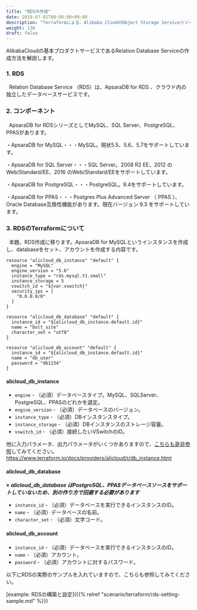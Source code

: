 ```yaml
---
title: "RDSの作成"
date: 2019-07-01T00:00:00+09:00
description: "Terraformによる、Alibaba CloudのObject Storage Serviceリソース作成方法を紹介します"
weight: 130
draft: false
---
```

AlibabaCloudの基本プロダクトサービスであるRelation Database Serviceの作成方法を解説します。

### 1. RDS
&nbsp; Relation Database Service （RDS）は、ApsaraDB for RDS 、クラウド内の独立したデータベースサービスです。

### 2. コンポーネント
&nbsp; ApsaraDB for RDSシリーズとしてMySQL、SQL Server、PostgreSQL、PPASがあります。

・ApsaraDB for MySQL・・・MySQL。現状5.5、5.6、5.7をサポートしています。

・ApsaraDB for SQL Server・・・SQL Server。2008 R2 EE、2012 のWeb/Standard/EE、2016 のWeb/Standard/EEをサポートしています。

・ApsaraDB for PostgreSQL・・・PostgreSQL。9.4をサポートしています。

・ApsaraDB for PPAS・・・Postgres Plus Advanced Server （ PPAS ）、Oracle Database互換性機能があります。現在バージョン 9.3 をサポートしています。

### 3. RDSのTerraformについて
&nbsp; 本題、RDS作成に移ります。ApsaraDB for MySQLというインスタンスを作成し、databaseをセット、アカウントを作成する内容です。

```
resource "alicloud_db_instance" "default" {
  engine = "MySQL"
  engine_version = "5.6"
  instance_type = "rds.mysql.t1.small"
  instance_storage = 5
  vswitch_id = "${var.vswitch}"
  security_ips = [
    "0.0.0.0/0"
  ]
}

resource "alicloud_db_database" "default" {
  instance_id = "${alicloud_db_instance.default.id}"
  name = "bolt_site"
  character_set = "utf8"
}

resource "alicloud_db_account" "default" {
  instance_id = "${alicloud_db_instance.default.id}"
  name = "db_user"
  password = "db1234"
}

```

#### **alicloud_db_instance**
* `engine` - （必須）データベースタイプ。MySQL、SQLServer、PostgreSQL、PPASのどれかを選定。
* `engine_version` - （必須）データベースのバージョン。
* `instance_type` - （必須）DBインスタンスタイプ。
* `instance_storage` - （必須）DBインスタンスのストレージ容量。
* `vswitch_id` - （必須）接続したいVSwitchのID。 

他に入力パラメータ、出力パラメータがいくつかありますので、[こちらも是非参照](https://www.terraform.io/docs/providers/alicloud/r/db_instance.html)してみてください。
https://www.terraform.io/docs/providers/alicloud/r/db_instance.html


#### **alicloud_db_database**
※ ***alicloud_db_database はPostgreSQL、PPASデータベースソースをサポートしていないため、別の作り方で回避する必要があります***
* `instance_id` - （必須）データベースを実行できるインスタンスのID。
* `name` - （必須）データベースの名前。
* `character_set` - （必須）文字コード。

#### **alicloud_db_account**
* `instance_id` - （必須）データベースを実行できるインスタンスのID。
* `name` - （必須）アカウント。
* `password` - （必須）アカウントに対するパスワード。


以下にRDSの実際のサンプルを入れていますので、こちらも参照してみてください。

[example: RDSの構築と設定]({{% relref "scenario/terraform/rds-setting-sample.md" %}})
